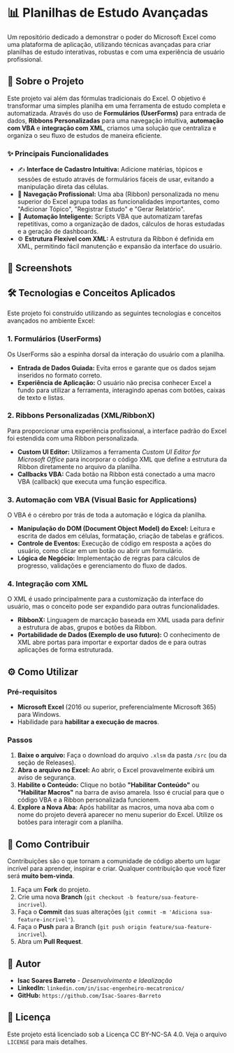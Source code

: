 # 📊 Planilhas de Estudo Avançadas

Um repositório dedicado a demonstrar o poder do Microsoft Excel como uma plataforma de aplicação, utilizando técnicas avançadas para criar planilhas de estudo interativas, robustas e com uma experiência de usuário profissional.

## 🚀 Sobre o Projeto

Este projeto vai além das fórmulas tradicionais do Excel. O objetivo é transformar uma simples planilha em uma ferramenta de estudo completa e automatizada. Através do uso de **Formulários (UserForms)** para entrada de dados, **Ribbons Personalizadas** para uma navegação intuitiva, **automação com VBA** e **integração com XML**, criamos uma solução que centraliza e organiza o seu fluxo de estudos de maneira eficiente.

### ✨ Principais Funcionalidades

  * ✍️ **Interface de Cadastro Intuitiva:** Adicione matérias, tópicos e sessões de estudo através de formulários fáceis de usar, evitando a manipulação direta das células.
  * 🧭 **Navegação Profissional:** Uma aba (Ribbon) personalizada no menu superior do Excel agrupa todas as funcionalidades importantes, como "Adicionar Tópico", "Registrar Estudo" e "Gerar Relatório".
  * 🤖 **Automação Inteligente:** Scripts VBA que automatizam tarefas repetitivas, como a organização de dados, cálculos de horas estudadas e a geração de dashboards.
  * ⚙️ **Estrutura Flexível com XML:** A estrutura da Ribbon é definida em XML, permitindo fácil manutenção e expansão da interface do usuário.

## 📸 Screenshots



## 🛠️ Tecnologias e Conceitos Aplicados

Este projeto foi construído utilizando as seguintes tecnologias e conceitos avançados no ambiente Excel:

### 1\. Formulários (UserForms)

Os UserForms são a espinha dorsal da interação do usuário com a planilha.

  - **Entrada de Dados Guiada:** Evita erros e garante que os dados sejam inseridos no formato correto.
  - **Experiência de Aplicação:** O usuário não precisa conhecer Excel a fundo para utilizar a ferramenta, interagindo apenas com botões, caixas de texto e listas.

### 2\. Ribbons Personalizadas (XML/RibbonX)

Para proporcionar uma experiência profissional, a interface padrão do Excel foi estendida com uma Ribbon personalizada.

  - **Custom UI Editor:** Utilizamos a ferramenta *Custom UI Editor for Microsoft Office* para incorporar o código XML que define a estrutura da Ribbon diretamente no arquivo da planilha.
  - **Callbacks VBA:** Cada botão na Ribbon está conectado a uma macro VBA (callback) que executa uma função específica.

### 3\. Automação com VBA (Visual Basic for Applications)

O VBA é o cérebro por trás de toda a automação e lógica da planilha.

  - **Manipulação do DOM (Document Object Model) do Excel:** Leitura e escrita de dados em células, formatação, criação de tabelas e gráficos.
  - **Controle de Eventos:** Execução de código em resposta a ações do usuário, como clicar em um botão ou abrir um formulário.
  - **Lógica de Negócio:** Implementação de regras para cálculos de progresso, validações e gerenciamento do fluxo de dados.

### 4\. Integração com XML

O XML é usado principalmente para a customização da interface do usuário, mas o conceito pode ser expandido para outras funcionalidades.

  - **RibbonX:** Linguagem de marcação baseada em XML usada para definir a estrutura de abas, grupos e botões da Ribbon.
  - **Portabilidade de Dados (Exemplo de uso futuro):** O conhecimento de XML abre portas para importar e exportar dados de e para outras aplicações de forma estruturada.

## ⚙️ Como Utilizar

### Pré-requisitos

  * **Microsoft Excel** (2016 ou superior, preferencialmente Microsoft 365) para Windows.
  * Habilidade para **habilitar a execução de macros**.

### Passos

1.  **Baixe o arquivo:** Faça o download do arquivo `.xlsm` da pasta `/src` (ou da seção de Releases).
2.  **Abra o arquivo no Excel:** Ao abrir, o Excel provavelmente exibirá um aviso de segurança.
3.  **Habilite o Conteúdo:** Clique no botão **"Habilitar Conteúdo"** ou **"Habilitar Macros"** na barra de aviso amarela. Isso é crucial para que o código VBA e a Ribbon personalizada funcionem.
4.  **Explore a Nova Aba:** Após habilitar as macros, uma nova aba com o nome do projeto deverá aparecer no menu superior do Excel. Utilize os botões para interagir com a planilha.

## 🤝 Como Contribuir

Contribuições são o que tornam a comunidade de código aberto um lugar incrível para aprender, inspirar e criar. Qualquer contribuição que você fizer será **muito bem-vinda**.

1.  Faça um **Fork** do projeto.
2.  Crie uma nova **Branch** (`git checkout -b feature/sua-feature-incrivel`).
3.  Faça o **Commit** das suas alterações (`git commit -m 'Adiciona sua-feature-incrivel'`).
4.  Faça o **Push** para a Branch (`git push origin feature/sua-feature-incrivel`).
5.  Abra um **Pull Request**.

## 👤 Autor

  * **Isac Soares Barreto** - *Desenvolvimento e Idealização*
  * **LinkedIn:** `linkedin.com/in/isac-engenheiro-mecatronico/`
  * **GitHub:** `https://github.com/Isac-Soares-Barreto`

## 📜 Licença

Este projeto está licenciado sob a Licença CC BY-NC-SA 4.0. Veja o arquivo `LICENSE` para mais detalhes.
